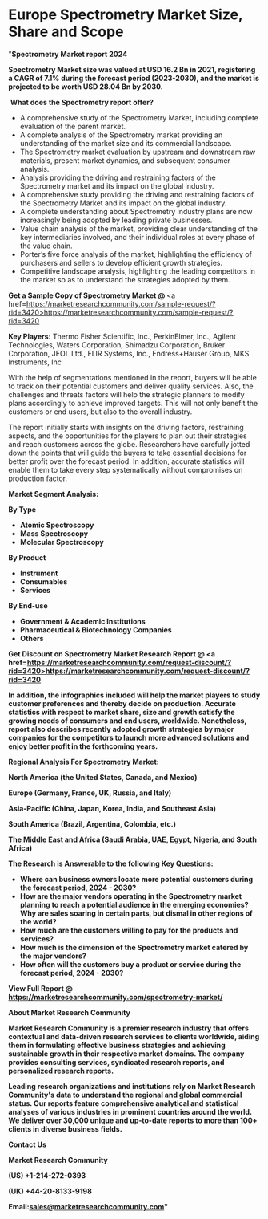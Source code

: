 # Europe Spectrometry Market Size, Share and Scope
"<strong>Spectrometry Market report 2024</strong>

<strong>Spectrometry Market size was valued at USD 16.2 Bn in 2021, registering a CAGR of 7.1% during the forecast period (2023-2030), and the market is projected to be worth USD 28.04 Bn by 2030.</strong>

 <strong><b>What does the Spectrometry report offer?</b></strong>
<ul>
  <li>A comprehensive study of the Spectrometry Market, including complete evaluation of the parent market.</li>
  <li>A complete analysis of the Spectrometry market providing an understanding of the market size and its commercial landscape.</li>
  <li>The Spectrometry market evaluation by upstream and downstream raw materials, present market dynamics, and subsequent consumer analysis.</li>
  <li>Analysis providing the driving and restraining factors of the Spectrometry market and its impact on the global industry.</li>
  <li>A comprehensive study providing the driving and restraining factors of the Spectrometry Market and its impact on the global industry.</li>
  <li>A complete understanding about Spectrometry industry plans are now increasingly being adopted by leading private businesses.</li>
  <li>Value chain analysis of the market, providing clear understanding of the key intermediaries involved, and their individual roles at every phase of the value chain.</li>
  <li>Porter’s five force analysis of the market, highlighting the efficiency of purchasers and sellers to develop efficient growth strategies.</li>
  <li>Competitive landscape analysis, highlighting the leading competitors in the market so as to understand the strategies adopted by them.</li>
</ul>

<strong>Get a Sample Copy of Spectrometry Market @ </strong><a href=https://marketresearchcommunity.com/sample-request/?rid=3420><u>https://marketresearchcommunity.com/sample-request/?rid=3420</u></a>

<strong>Key Players:</strong> 
Thermo Fisher Scientific, Inc., PerkinElmer, Inc., Agilent Technologies, Waters Corporation, Shimadzu Corporation, Bruker Corporation, JEOL Ltd., FLIR Systems, Inc., Endress+Hauser Group, MKS Instruments, Inc

With the help of segmentations mentioned in the report, buyers will be able to track on their potential customers and deliver quality services. Also, the challenges and threats factors will help the strategic planners to modify plans accordingly to achieve improved targets. This will not only benefit the customers or end users, but also to the overall industry.

The report initially starts with insights on the driving factors, restraining aspects, and the opportunities for the players to plan out their strategies and reach customers across the globe. Researchers have carefully jotted down the points that will guide the buyers to take essential decisions for better profit over the forecast period. In addition, accurate statistics will enable them to take every step systematically without compromises on production factor.

<strong>Market Segment Analysis:</strong>


<strong><strong>By Type</strong></h4>
<ul>
 	<li>Atomic Spectroscopy</li>
 	<li>Mass Spectroscopy</li>
 	<li>Molecular Spectroscopy</li>
</ul>
<strong><strong>By Product </strong></h4>
<ul>
 	<li>Instrument</li>
 	<li>Consumables</li>
 	<li>Services</li>
</ul>
<strong><strong>By End-use </strong></h4>
<ul>
 	<li>Government &amp; Academic Institutions</li>
 	<li>Pharmaceutical &amp; Biotechnology Companies</li>
 	<li>Others</li>
</ul>

<strong>Get Discount on Spectrometry Market Research Report @ </b></strong><a href=https://marketresearchcommunity.com/request-discount/?rid=3420><u>https://marketresearchcommunity.com/request-discount/?rid=3420</u></a>

In addition, the infographics included will help the market players to study customer preferences and thereby decide on production. Accurate statistics with respect to market share, size and growth satisfy the growing needs of consumers and end users, worldwide. Nonetheless, report also describes recently adopted growth strategies by major companies for the competitors to launch more advanced solutions and enjoy better profit in the forthcoming years.

<strong>Regional Analysis For Spectrometry Market:</strong>

<strong>North America</strong> (the United States, Canada, and Mexico)

<strong>Europe</strong> (Germany, France, UK, Russia, and Italy)

<strong>Asia-Pacific</strong> (China, Japan, Korea, India, and Southeast Asia)

<strong>South America</strong> (Brazil, Argentina, Colombia, etc.)

<strong>The Middle East and Africa</strong> (Saudi Arabia, UAE, Egypt, Nigeria, and South Africa)

<strong>The Research is Answerable to the following Key Questions:</strong>
<ul>
 	<li>Where can business owners locate more potential customers during the forecast period, 2024 - 2030?</li>
 	<li>How are the major vendors operating in the Spectrometry market planning to reach a potential audience in the emerging economies? Why are sales soaring in certain parts, but dismal in other regions of the world?</li>
 	<li>How much are the customers willing to pay for the products and services?</li>
 	<li>How much is the dimension of the Spectrometry market catered by the major vendors?</li>
 	<li>How often will the customers buy a product or service during the forecast period, 2024 - 2030?</li>
</ul>

<strong>View Full Report @</strong> <a href=https://marketresearchcommunity.com/spectrometry-market/>https://marketresearchcommunity.com/spectrometry-market/</a>

<strong>About Market Research Community</strong>

Market Research Community is a premier research industry that offers contextual and data-driven research services to clients worldwide, aiding them in formulating effective business strategies and achieving sustainable growth in their respective market domains. The company provides consulting services, syndicated research reports, and personalized research reports.

Leading research organizations and institutions rely on Market Research Community's data to understand the regional and global commercial status. Our reports feature comprehensive analytical and statistical analyses of various industries in prominent countries around the world. We deliver over 30,000 unique and up-to-date reports to more than 100+ clients in diverse business fields.

<strong>Contact Us</strong>

<strong>Market Research Community</strong>

(US) +1-214-272-0393

(UK) +44-20-8133-9198

<strong>Email:</strong>sales@marketresearchcommunity.com"

